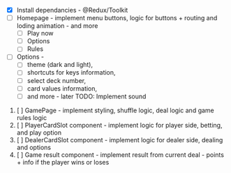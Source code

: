 - [x] Install dependancies - @Redux/Toolkit
- [ ] Homepage - implement menu buttons, logic for buttons + routing and loding animation - and more
  - [ ] Play now
  - [ ] Options
  - [ ] Rules
- [ ] Options -
  - [ ] theme (dark and light),
  - [ ] shortcuts for keys information,
  - [ ] select deck number,
  - [ ] card values information,
  - [ ] and more - later TODO: Implement sound

1. [ ] GamePage - implement styling, shuffle logic, deal logic and game rules logic
2. [ ] PlayerCardSlot component - implement logic for player side, betting, and play option
3. [ ] DealerCardSlot component - implement logic for dealer side, dealing and options
4. [ ] Game result component - implement result from current deal - points + info if the player wins or  loses
